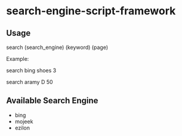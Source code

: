 # search-engine-script-framework## Usagesearch (search_engine) (keyword) (page)Example:search bing shoes 3search aramy D 50## Available Search Engine* bing* mojeek* ezilon